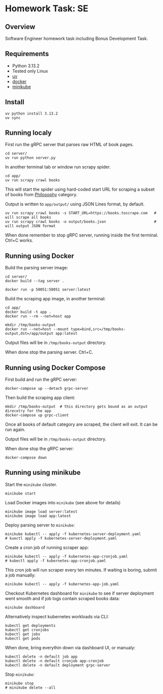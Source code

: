 # Homework Task: SE

## Overview
Software Engineer homework task including Bonus Development Task.

## Requirements
- Python 3.13.2
- Tested only Linux
- [uv](https://docs.astral.sh/uv/)
- [docker](https://docs.docker.com/engine/)
- [minikube](https://minikube.sigs.k8s.io/docs/)

## Install

```shell
uv python install 3.13.2
uv sync
```

## Running localy
First run the gRPC server that parses raw HTML of book pages.
```
cd server/
uv run python server.py
```

In another terminal tab or window run scrapy spider.
```
cd app/
uv run scrapy crawl books
```

This will start the spider using hard-coded start URL for scraping a subset of books from
[Philosophy](https://books.toscrape.com/catalogue/category/books/philosophy_7/index.html) category.

Output is written to `app/output/` using JSON Lines format, by default.
```
uv run scrapy crawl books -s START_URL=https://books.toscrape.com   # will scrape all books
uv run scrapy crawl books -o output/books.json                      # will output JSON format
```

When done remember to stop gRPC server, running inside the first terminal. Ctrl+C works.

## Running using Docker
Build the parsing server image:
```
cd server/
docker build --tag server .

docker run -p 50051:50051 server:latest
```

Build the scraping app image, in another terminal:
```
cd app/
docker build -t app .
docker run --rm --net=host app

mkdir /tmp/books-output
docker run --net=host --mount type=bind,src=/tmp/books-output,dst=/app/output app:latest
```
Output files will be in `/tmp/books-output` directory.

When done stop the parsing server. Ctrl+C.

## Running using Docker Compose
First build and run the gRPC server:
```
docker-compose up --detach grpc-server
```
Then build the scraping app client:
```
mkdir /tmp/books-output  # this directory gets bound as an output direcotry for the app
docker-compose up grpc-client
```
Once all books of default category are scraped, the client will exit. It can be run again.

Output files will be in `/tmp/books-output` directory.

When done stop the gRPC server:
```
docker-compose down
```

## Running using minikube
Start the `minikube` cluster.
```
minikube start
```

Load Docker images into `minikube` (see above for details)
```
minikube image load server:latest
minikube image load app:latest
```

Deploy parsing server to `minikube`:
```
minikube kubectl -- apply -f kubernetes-server-deployment.yaml
# kuectl apply -f kubernetes-server-deployment.yaml
```

Create a cron job of running scraper app:
```
minikube kubectl -- apply -f kubernetes-app-cronjob.yaml
# kubectl apply -f kubernetes-app-cronjob.yaml
```
This cron job will run scraper every ten minutes. If waiting is boring, submit a job manually:
```
minikube kubectl -- apply -f kubernetes-app-job.yaml
```

Checkout Kubernetes dashboard for `minikube` to see if server deployment went smooth and if job logs contain scraped books data:
```
minikube dashboard
```

Alternatively inspect kubernetes workloads via CLI:
```
kubectl get deployments
kubectl get cronjobs
kubectl get jobs
kubectl get pods
```

When done, bring everythin down via dashboard UI, or manualy:
```
kubectl delete -n default job app
kubectl delete -n default cronjob app-cronjob
kubectl delete -n default deployment grpc-server
```

Stop `minikube`:
```
minikube stop
# minikube delete --all
```
